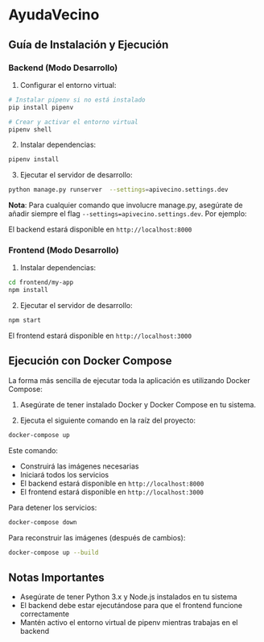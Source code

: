 # AyudaVecino

## Guía de Instalación y Ejecución

### Backend (Modo Desarrollo)

1. Configurar el entorno virtual:
```bash
# Instalar pipenv si no está instalado
pip install pipenv

# Crear y activar el entorno virtual
pipenv shell
```

2. Instalar dependencias:
```bash
pipenv install
```

3. Ejecutar el servidor de desarrollo:
```bash
python manage.py runserver  --settings=apivecino.settings.dev
```

**Nota**: Para cualquier comando que involucre manage.py, asegúrate de añadir siempre el flag `--settings=apivecino.settings.dev`. Por ejemplo:



El backend estará disponible en `http://localhost:8000`

### Frontend (Modo Desarrollo)

1. Instalar dependencias:
```bash
cd frontend/my-app
npm install
```

2. Ejecutar el servidor de desarrollo:
```bash
npm start
```

El frontend estará disponible en `http://localhost:3000`

## Ejecución con Docker Compose

La forma más sencilla de ejecutar toda la aplicación es utilizando Docker Compose:

1. Asegúrate de tener instalado Docker y Docker Compose en tu sistema.

2. Ejecuta el siguiente comando en la raíz del proyecto:
```bash
docker-compose up
```

Este comando:
- Construirá las imágenes necesarias
- Iniciará todos los servicios
- El backend estará disponible en `http://localhost:8000`
- El frontend estará disponible en `http://localhost:3000`

Para detener los servicios:
```bash
docker-compose down
```

Para reconstruir las imágenes (después de cambios):
```bash
docker-compose up --build
```

## Notas Importantes
- Asegúrate de tener Python 3.x y Node.js instalados en tu sistema
- El backend debe estar ejecutándose para que el frontend funcione correctamente
- Mantén activo el entorno virtual de pipenv mientras trabajas en el backend

